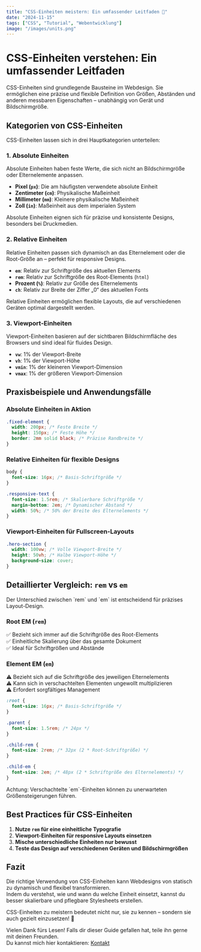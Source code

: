 ```yaml
---
title: "CSS-Einheiten meistern: Ein umfassender Leitfaden 🧐"
date: "2024-11-15"
tags: ["CSS", "Tutorial", "Webentwicklung"]
image: "/images/units.png"
---
```


# CSS-Einheiten verstehen: Ein umfassender Leitfaden

CSS-Einheiten sind grundlegende Bausteine im Webdesign. Sie ermöglichen eine präzise und flexible Definition von Größen, Abständen und anderen messbaren Eigenschaften – unabhängig von Gerät und Bildschirmgröße.

## Kategorien von CSS-Einheiten

CSS-Einheiten lassen sich in drei Hauptkategorien unterteilen:

### 1. Absolute Einheiten

Absolute Einheiten haben feste Werte, die sich nicht an Bildschirmgröße oder Elternelemente anpassen.

- **Pixel (`px`)**: Die am häufigsten verwendete absolute Einheit
- **Zentimeter (`cm`)**: Physikalische Maßeinheit
- **Millimeter (`mm`)**: Kleinere physikalische Maßeinheit
- **Zoll (`in`)**: Maßeinheit aus dem imperialen System

<div class="note">
    Absolute Einheiten eignen sich für präzise und konsistente Designs, besonders bei Druckmedien.
</div>

### 2. Relative Einheiten

Relative Einheiten passen sich dynamisch an das Elternelement oder die Root-Größe an – perfekt für responsive Designs.

- **`em`**: Relativ zur Schriftgröße des aktuellen Elements
- **`rem`**: Relativ zur Schriftgröße des Root-Elements (`html`)
- **Prozent (`%`)**: Relativ zur Größe des Elternelements
- **`ch`**: Relativ zur Breite der Ziffer „0“ des aktuellen Fonts

<div class="tip">
    Relative Einheiten ermöglichen flexible Layouts, die auf verschiedenen Geräten optimal dargestellt werden.
</div>

### 3. Viewport-Einheiten

Viewport-Einheiten basieren auf der sichtbaren Bildschirmfläche des Browsers und sind ideal für fluides Design.

- **`vw`**: 1% der Viewport-Breite
- **`vh`**: 1% der Viewport-Höhe
- **`vmin`**: 1% der kleineren Viewport-Dimension
- **`vmax`**: 1% der größeren Viewport-Dimension

## Praxisbeispiele und Anwendungsfälle

### Absolute Einheiten in Aktion

```css
.fixed-element {
  width: 200px; /* Feste Breite */
  height: 150px; /* Feste Höhe */
  border: 2mm solid black; /* Präzise Randbreite */
}
```

### Relative Einheiten für flexible Designs

```css
body {
  font-size: 16px; /* Basis-Schriftgröße */
}

.responsive-text {
  font-size: 1.5rem; /* Skalierbare Schriftgröße */
  margin-bottom: 2em; /* Dynamischer Abstand */
  width: 50%; /* 50% der Breite des Elternelements */
}
```

### Viewport-Einheiten für Fullscreen-Layouts

```css
.hero-section {
  width: 100vw; /* Volle Viewport-Breite */
  height: 50vh; /* Halbe Viewport-Höhe */
  background-size: cover;
}
```

## Detaillierter Vergleich: `rem` vs `em`

<div class="note">
    Der Unterschied zwischen `rem` und `em` ist entscheidend für präzises Layout-Design.
</div>

### Root EM (`rem`)

✅ Bezieht sich immer auf die Schriftgröße des Root-Elements  
✅ Einheitliche Skalierung über das gesamte Dokument  
✅ Ideal für Schriftgrößen und Abstände

### Element EM (`em`)

⚠️ Bezieht sich auf die Schriftgröße des jeweiligen Elternelements  
⚠️ Kann sich in verschachtelten Elementen ungewollt multiplizieren  
⚠️ Erfordert sorgfältiges Management

```css
:root {
  font-size: 16px; /* Basis-Schriftgröße */
}

.parent {
  font-size: 1.5rem; /* 24px */
}

.child-rem {
  font-size: 2rem; /* 32px (2 * Root-Schriftgröße) */
}

.child-em {
  font-size: 2em; /* 48px (2 * Schriftgröße des Elternelements) */
}
```

<div class="error">
    Achtung: Verschachtelte `em`-Einheiten können zu unerwarteten Größensteigerungen führen.
</div>

## Best Practices für CSS-Einheiten

1. **Nutze `rem` für eine einheitliche Typografie**
2. **Viewport-Einheiten für responsive Layouts einsetzen**
3. **Mische unterschiedliche Einheiten nur bewusst**
4. **Teste das Design auf verschiedenen Geräten und Bildschirmgrößen**

## Fazit

Die richtige Verwendung von CSS-Einheiten kann Webdesigns von statisch zu dynamisch und flexibel transformieren.  
Indem du verstehst, wie und wann du welche Einheit einsetzt, kannst du besser skalierbare und pflegbare Stylesheets erstellen.

CSS-Einheiten zu meistern bedeutet nicht nur, sie zu kennen – sondern sie auch gezielt einzusetzen! 🚀

Vielen Dank fürs Lesen! Falls dir dieser Guide gefallen hat, teile ihn gerne mit deinen Freunden.  
Du kannst mich hier kontaktieren: [Kontakt](/contact)
